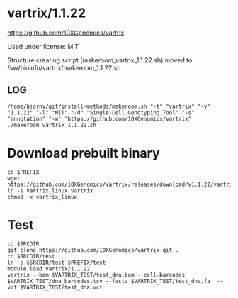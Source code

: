 vartrix/1.1.22
========================

<https://github.com/10XGenomics/vartrix>

Used under license:
MIT


Structure creating script (makeroom_vartrix_1.1.22.sh) moved to /sw/bioinfo/vartrix/makeroom_1.1.22.sh

LOG
---

    /home/bjornv/git/install-methods/makeroom.sh "-t" "vartrix" "-v" "1.1.22" "-l" "MIT" "-d" "Single-Cell Genotyping Tool" "-s" "annotation" "-w" "https://github.com/10XGenomics/vartrix"
    ./makeroom_vartrix_1.1.22.sh

# Download prebuilt binary
    cd $PREFIX
    wget https://github.com/10XGenomics/vartrix/releases/download/v1.1.22/vartrix_linux
    ln -s vartrix_linux vartrix
    chmod +x vartrix_linux


# Test
    cd $SRCDIR
    git clone https://github.com/10XGenomics/vartrix.git .
    cd $SRCDIR/test
    ln -s $SRCDIR/test $PREFIX/test
    module load vartrix/1.1.22
    vartrix --bam $VARTRIX_TEST/test_dna.bam --cell-barcodes $VARTRIX_TEST/dna_barcodes.tsv --fasta $VARTRIX_TEST/test_dna.fa  --vcf $VARTRIX_TEST/test_dna.vcf

